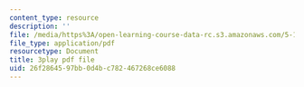 ```yaml
---
content_type: resource
description: ''
file: /media/https%3A/open-learning-course-data-rc.s3.amazonaws.com/5-111sc-principles-of-chemical-science-fall-2014/26f2864597bb0d4bc782467268ce6088_CFPnZ66nge4.pdf
file_type: application/pdf
resourcetype: Document
title: 3play pdf file
uid: 26f28645-97bb-0d4b-c782-467268ce6088
---
```

